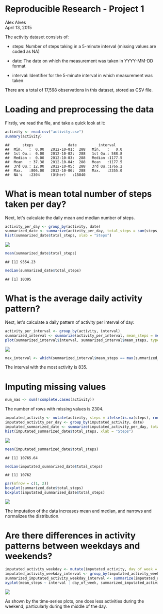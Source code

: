 # Reproducible Research - Project 1
Alex Alves  
April 13, 2015  

The activity dataset consists of:

* steps: Number of steps taking in a 5-minute interval (missing values are coded as NA)

* date: The date on which the measurement was taken in YYYY-MM-DD format

* interval: Identifier for the 5-minute interval in which measurement was taken

There are a total of 17,568 observations in this dataset, stored as CSV file.

# Loading and preprocessing the data

Firstly, we read the file, and take a quick look at it:




```r
activity <- read.csv("activity.csv")
summary(activity)
```

```
##      steps                date          interval     
##  Min.   :  0.00   2012-10-01:  288   Min.   :   0.0  
##  1st Qu.:  0.00   2012-10-02:  288   1st Qu.: 588.8  
##  Median :  0.00   2012-10-03:  288   Median :1177.5  
##  Mean   : 37.38   2012-10-04:  288   Mean   :1177.5  
##  3rd Qu.: 12.00   2012-10-05:  288   3rd Qu.:1766.2  
##  Max.   :806.00   2012-10-06:  288   Max.   :2355.0  
##  NA's   :2304     (Other)   :15840
```

# What is mean total number of steps taken per day?

Next, let's calculate the daily mean and median number of steps.


```r
activity_per_day <- group_by(activity, date)
summarized_date <- summarize(activity_per_day, total_steps = sum(steps, na.rm = TRUE))
hist(summarized_date$total_steps, xlab = "Steps")
```

![](PA1_template_files/figure-html/unnamed-chunk-3-1.png) 

```r
mean(summarized_date$total_steps)
```

```
## [1] 9354.23
```

```r
median(summarized_date$total_steps)
```

```
## [1] 10395
```

# What is the average daily activity pattern?

Next, let's calculate a daily pattern of activity per interval of day:


```r
activity_per_interval <- group_by(activity, interval)
summarized_interval <- summarize(activity_per_interval, mean_steps = mean(steps, na.rm = TRUE))
plot(summarized_interval$interval, summarized_interval$mean_steps, type = "l")
```

![](PA1_template_files/figure-html/unnamed-chunk-4-1.png) 

```r
max_interval <- which(summarized_interval$mean_steps == max(summarized_interval$mean_steps))
```

The interval with the most activity is 835.

# Imputing missing values


```r
num_nas <- sum(!complete.cases(activity))
```

The number of rows with missing values is 2304.


```r
imputated_activity <- mutate(activity, steps = ifelse(is.na(steps), round(summarized_interval$mean_steps), steps))
imputated_activity_per_day <- group_by(imputated_activity, date)
imputated_summarized_date <- summarize(imputated_activity_per_day, total_steps = sum(steps))
hist(imputated_summarized_date$total_steps, xlab = "Steps")
```

![](PA1_template_files/figure-html/unnamed-chunk-6-1.png) 

```r
mean(imputated_summarized_date$total_steps)
```

```
## [1] 10765.64
```

```r
median(imputated_summarized_date$total_steps)
```

```
## [1] 10762
```

```r
par(mfrow = c(1, 2))
boxplot(summarized_date$total_steps)
boxplot(imputated_summarized_date$total_steps) 
```

![](PA1_template_files/figure-html/unnamed-chunk-6-2.png) 

The imputation of the data increases mean and median, and narrows and normalizes the distribution.

# Are there differences in activity patterns between weekdays and weekends?


```r
imputated_activity_weekday <- mutate(imputated_activity, day_of_week = factor(!weekdays(as.Date(activity$date)) == c("Saturday", "Sunday"), labels = c("weekday", "weekend")))
imputated_activity_weekday_interval <- group_by(imputated_activity_weekday, interval, day_of_week)
summarized_imputated_activity_weekday_interval <- summarize(imputated_activity_weekday_interval, mean_steps = mean(steps))
xyplot(mean_steps ~ interval | day_of_week, summarized_imputated_activity_weekday_interval, type = "l")
```

![](PA1_template_files/figure-html/unnamed-chunk-7-1.png) 

As shown by the time-series plots, one does less activities during the weekend, particularly during the middle of the day.
